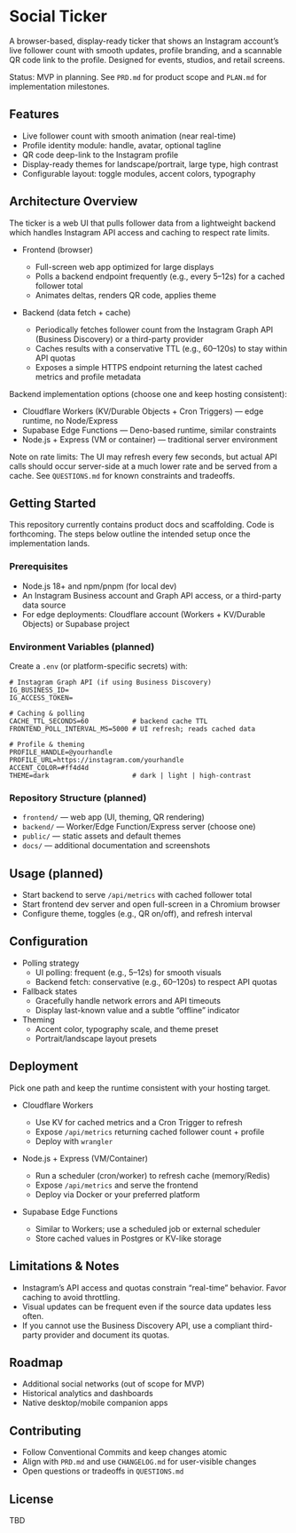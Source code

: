 # Social Ticker

A browser-based, display-ready ticker that shows an Instagram account’s live follower count with smooth updates, profile branding, and a scannable QR code link to the profile. Designed for events, studios, and retail screens.

Status: MVP in planning. See `PRD.md` for product scope and `PLAN.md` for implementation milestones.

## Features
- Live follower count with smooth animation (near real-time)
- Profile identity module: handle, avatar, optional tagline
- QR code deep-link to the Instagram profile
- Display-ready themes for landscape/portrait, large type, high contrast
- Configurable layout: toggle modules, accent colors, typography

## Architecture Overview

The ticker is a web UI that pulls follower data from a lightweight backend which handles Instagram API access and caching to respect rate limits.

- Frontend (browser)
  - Full-screen web app optimized for large displays
  - Polls a backend endpoint frequently (e.g., every 5–12s) for a cached follower total
  - Animates deltas, renders QR code, applies theme

- Backend (data fetch + cache)
  - Periodically fetches follower count from the Instagram Graph API (Business Discovery) or a third-party provider
  - Caches results with a conservative TTL (e.g., 60–120s) to stay within API quotas
  - Exposes a simple HTTPS endpoint returning the latest cached metrics and profile metadata

Backend implementation options (choose one and keep hosting consistent):
- Cloudflare Workers (KV/Durable Objects + Cron Triggers) — edge runtime, no Node/Express
- Supabase Edge Functions — Deno-based runtime, similar constraints
- Node.js + Express (VM or container) — traditional server environment

Note on rate limits: The UI may refresh every few seconds, but actual API calls should occur server-side at a much lower rate and be served from a cache. See `QUESTIONS.md` for known constraints and tradeoffs.

## Getting Started

This repository currently contains product docs and scaffolding. Code is forthcoming. The steps below outline the intended setup once the implementation lands.

### Prerequisites
- Node.js 18+ and npm/pnpm (for local dev)
- An Instagram Business account and Graph API access, or a third-party data source
- For edge deployments: Cloudflare account (Workers + KV/Durable Objects) or Supabase project

### Environment Variables (planned)
Create a `.env` (or platform-specific secrets) with:

```
# Instagram Graph API (if using Business Discovery)
IG_BUSINESS_ID=
IG_ACCESS_TOKEN=

# Caching & polling
CACHE_TTL_SECONDS=60           # backend cache TTL
FRONTEND_POLL_INTERVAL_MS=5000 # UI refresh; reads cached data

# Profile & theming
PROFILE_HANDLE=@yourhandle
PROFILE_URL=https://instagram.com/yourhandle
ACCENT_COLOR=#ff4d4d
THEME=dark                     # dark | light | high-contrast
```

### Repository Structure (planned)
- `frontend/` — web app (UI, theming, QR rendering)
- `backend/` — Worker/Edge Function/Express server (choose one)
- `public/` — static assets and default themes
- `docs/` — additional documentation and screenshots

## Usage (planned)
- Start backend to serve `/api/metrics` with cached follower total
- Start frontend dev server and open full-screen in a Chromium browser
- Configure theme, toggles (e.g., QR on/off), and refresh interval

## Configuration
- Polling strategy
  - UI polling: frequent (e.g., 5–12s) for smooth visuals
  - Backend fetch: conservative (e.g., 60–120s) to respect API quotas
- Fallback states
  - Gracefully handle network errors and API timeouts
  - Display last-known value and a subtle “offline” indicator
- Theming
  - Accent color, typography scale, and theme preset
  - Portrait/landscape layout presets

## Deployment

Pick one path and keep the runtime consistent with your hosting target.

- Cloudflare Workers
  - Use KV for cached metrics and a Cron Trigger to refresh
  - Expose `/api/metrics` returning cached follower count + profile
  - Deploy with `wrangler`

- Node.js + Express (VM/Container)
  - Run a scheduler (cron/worker) to refresh cache (memory/Redis)
  - Expose `/api/metrics` and serve the frontend
  - Deploy via Docker or your preferred platform

- Supabase Edge Functions
  - Similar to Workers; use a scheduled job or external scheduler
  - Store cached values in Postgres or KV-like storage

## Limitations & Notes
- Instagram’s API access and quotas constrain “real-time” behavior. Favor caching to avoid throttling.
- Visual updates can be frequent even if the source data updates less often.
- If you cannot use the Business Discovery API, use a compliant third-party provider and document its quotas.

## Roadmap
- Additional social networks (out of scope for MVP)
- Historical analytics and dashboards
- Native desktop/mobile companion apps

## Contributing
- Follow Conventional Commits and keep changes atomic
- Align with `PRD.md` and use `CHANGELOG.md` for user-visible changes
- Open questions or tradeoffs in `QUESTIONS.md`

## License
TBD

